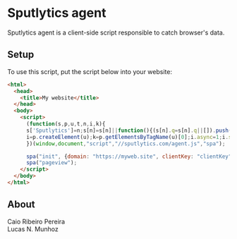 # Sputlytics agent

Sputlytics agent is a client-side script responsible to catch browser's data.

## Setup

To use this script, put the script below into your website:

``` html
<html>
  <head>
    <title>My website</title>
  </head>
  <body>
    <script>    
      (function(s,p,u,t,n,i,k){
      s['Sputlytics']=n;s[n]=s[n]||function(){(s[n].q=s[n].q||[]).push(arguments)},
      i=p.createElement(u);k=p.getElementsByTagName(u)[0];i.async=1;i.src=t;k.parentNode.insertBefore(i,k)
      })(window,document,"script","//sputlytics.com/agent.js","spa");

      spa("init", {domain: "https://myweb.site", clientKey: "clientKey"});
      spa("pageview");
    </script>
  </body>
</html>
```

## About

Caio Ribeiro Pereira  
Lucas N. Munhoz
